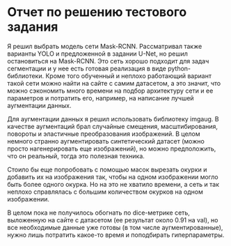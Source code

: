 # Отчет по решению тестового задания

Я решил выбрать модель сети Mask-RCNN. Рассматривал также варианты YOLO и предложенной в задании U-Net, но решил остановиться на Mask-RCNN. Это сеть хорошо подходит для задач сегментации и у нее есть готовая реализация в виде python-библиотеки. Кроме того обученный и неплохо работающий вариант такой сети можно найти на сайте с самим датасетом, а это значит, что можно сэкономить много времени на подбор архитектуру сети и ее параметров и потратить его, например, на написание лучшей аугментации данных.

Для аугментации данных я решил использовать библиотеку imgaug. В качестве аугментаций брал случайные смещения, масштибирования, повороты и эластичные преобразования изображений. В целом немного странно аугментировать синтетический датасет (можно просто нагенерировать еще изображений), но можно предположить, что он реальный, тогда это полезная техника.

Стоило бы еще попробовать с помощью масок вырезать окурки и добавить их на изображения так, чтобы на одном изображении могло быть более одного окурка. Но на это не хватило времени, а сеть и так неплохо справлялась с большим количеством окурков на одном изображении.

В целом пока не получилось обогнать по dice-метрике сеть, выложенную на сайте с датасетом (ее результат около 0.91 на val), но все необходимые данные уже готовы (в том числе аугментированные), нужно лишь потратить какое-то время и поподбирать гиперпараметры.
